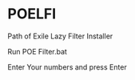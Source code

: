# POELFI
Path of Exile Lazy Filter Installer

Run POE Filter.bat

Enter Your numbers and press Enter
